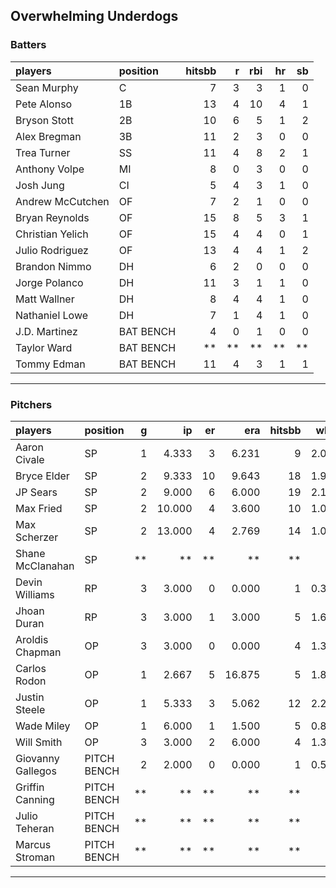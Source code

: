 ## Overwhelming Underdogs

### Batters

 
|players          |position  | hitsbb|  r| rbi| hr| sb| 
|:----------------|:---------|------:|--:|---:|--:|--:| 
|Sean Murphy      |C         |      7|  3|   3|  1|  0| 
|Pete Alonso      |1B        |     13|  4|  10|  4|  1| 
|Bryson Stott     |2B        |     10|  6|   5|  1|  2| 
|Alex Bregman     |3B        |     11|  2|   3|  0|  0| 
|Trea Turner      |SS        |     11|  4|   8|  2|  1| 
|Anthony Volpe    |MI        |      8|  0|   3|  0|  0| 
|Josh Jung        |CI        |      5|  4|   3|  1|  0| 
|Andrew McCutchen |OF        |      7|  2|   1|  0|  0| 
|Bryan Reynolds   |OF        |     15|  8|   5|  3|  1| 
|Christian Yelich |OF        |     15|  4|   4|  0|  1| 
|Julio Rodriguez  |OF        |     13|  4|   4|  1|  2| 
|Brandon Nimmo    |DH        |      6|  2|   0|  0|  0| 
|Jorge Polanco    |DH        |     11|  3|   1|  1|  0| 
|Matt Wallner     |DH        |      8|  4|   4|  1|  0| 
|Nathaniel Lowe   |DH        |      7|  1|   4|  1|  0| 
|J.D. Martinez    |BAT BENCH |      4|  0|   1|  0|  0| 
|Taylor Ward      |BAT BENCH |     **| **|  **| **| **| 
|Tommy Edman      |BAT BENCH |     11|  4|   3|  1|  1| 

* * *

### Pitchers

 
|players           |position    |  g|     ip| er|    era| hitsbb|  whip| so|  w| sv| 
|:-----------------|:-----------|--:|------:|--:|------:|------:|-----:|--:|--:|--:| 
|Aaron Civale      |SP          |  1|  4.333|  3|  6.231|      9| 2.077|  4|  0|  0| 
|Bryce Elder       |SP          |  2|  9.333| 10|  9.643|     18| 1.929|  8|  0|  0| 
|JP Sears          |SP          |  2|  9.000|  6|  6.000|     19| 2.111| 11|  0|  0| 
|Max Fried         |SP          |  2| 10.000|  4|  3.600|     10| 1.000| 12|  1|  0| 
|Max Scherzer      |SP          |  2| 13.000|  4|  2.769|     14| 1.077| 15|  2|  0| 
|Shane McClanahan  |SP          | **|     **| **|     **|     **|    **| **| **| **| 
|Devin Williams    |RP          |  3|  3.000|  0|  0.000|      1| 0.333|  4|  1|  0| 
|Jhoan Duran       |RP          |  3|  3.000|  1|  3.000|      5| 1.667|  4|  0|  2| 
|Aroldis Chapman   |OP          |  3|  3.000|  0|  0.000|      4| 1.333|  6|  0|  0| 
|Carlos Rodon      |OP          |  1|  2.667|  5| 16.875|      5| 1.875|  5|  0|  0| 
|Justin Steele     |OP          |  1|  5.333|  3|  5.062|     12| 2.250|  7|  1|  0| 
|Wade Miley        |OP          |  1|  6.000|  1|  1.500|      5| 0.833|  2|  0|  0| 
|Will Smith        |OP          |  3|  3.000|  2|  6.000|      4| 1.333|  3|  0|  3| 
|Giovanny Gallegos |PITCH BENCH |  2|  2.000|  0|  0.000|      1| 0.500|  3|  0|  1| 
|Griffin Canning   |PITCH BENCH | **|     **| **|     **|     **|    **| **| **| **| 
|Julio Teheran     |PITCH BENCH | **|     **| **|     **|     **|    **| **| **| **| 
|Marcus Stroman    |PITCH BENCH | **|     **| **|     **|     **|    **| **| **| **| 


* * *


